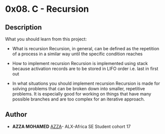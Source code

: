 # 0x08. C - Recursion

## Description
What you should learn from this project:

* What is recursion
Recursion, in general, can be defined as the repetition of a process in a similar way until the specific condition reaches

* How to implement recursion
Recursion is implemented using stack because activation records are to be stored in LIFO order i.e. last in first out

* In what situations you should implement recursion
Recursion is made for solving problems that can be broken down into smaller, repetitive problems. It is especially good for working on things that have many possible branches and are too complex for an iterative approach.

## Author
* **AZZA MOHAMED** [AZZA](https://github.com/medazza)- ALX-Africa SE Student cohort 17